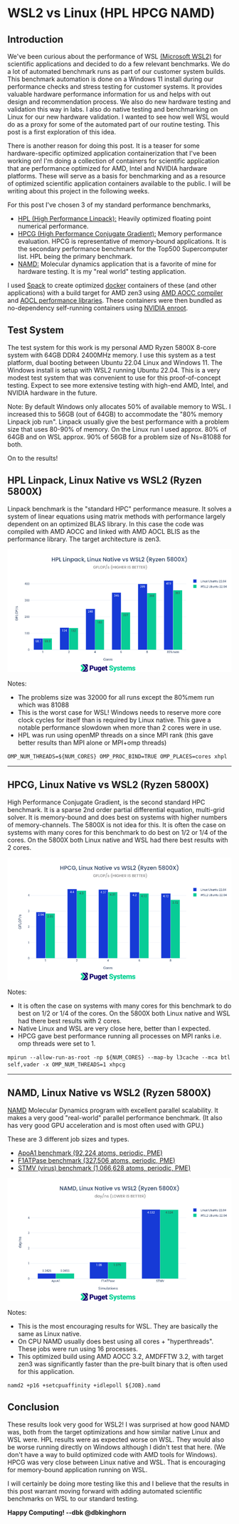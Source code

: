 # WSL2 vs Linux (HPL HPCG NAMD)

## Introduction

We've been curious about the performance of WSL [(Microsoft WSL2)](https://docs.microsoft.com/en-us/windows/wsl/about) for scientific applications and decided to do a few relevant benchmarks. We do a lot of automated benchmark runs as part of our customer system builds. This benchmark automation is done on a Windows 11 install during our performance checks and stress testing for customer systems. It provides valuable hardware performance information for us and helps with out design and recommendation process. We also do new hardware testing and validation this way in labs. I also do native testing and benchmarking on Linux for our new hardware validation. I wanted to see how well WSL would do as a proxy for some of the automated part of our routine testing. This post is a first exploration of this idea.

There is another reason for doing this post. It is a teaser for some hardware-specific optimized application containerization that I've been working on! I'm doing a collection of containers for scientific application that are performance optimized for AMD, Intel and NVIDIA hardware platforms. These will serve as a basis for benchmarking and as a resource of optimized scientific application containers available to the public. I will be writing about this project in the following weeks.

For this post I've chosen 3 of my standard performance benchmarks,

- [HPL (High Performance Linpack):](https://en.wikipedia.org/wiki/LINPACK_benchmarks) Heavily optimized floating point numerical performance.
- [HPCG (High Performance Conjugate Gradient):](https://hpcg-benchmark.org) Memory performance evaluation. HPCG is representative of memory-bound applications. It is the secondary performance benchmark for the Top500 Supercomputer list. HPL being the primary benchmark.
- [NAMD:](https://www.ks.uiuc.edu/Research/namd/) Molecular dynamics application that is a favorite of mine for hardware testing. It is my "real world" testing application.

I used [Spack](https://spack.io) to create optimized [docker](https://www.docker.com) containers of these (and other applications) with a build target for AMD zen3 using [AMD AOCC compiler](https://developer.amd.com/amd-aocc/) and [AOCL performance libraries](https://developer.amd.com/amd-aocl/). These containers were then bundled as no-dependency self-running containers using [NVIDIA enroot](https://github.com/NVIDIA/enroot).

## Test System

The test system for this work is my personal AMD Ryzen 5800X 8-core system with 64GB DDR4 2400MHz memory. I use this system as a test platform, dual booting between Ubuntu 22.04 Linux and Windows 11. The Windows install is setup with WSL2 running Ubuntu 22.04. This is a very modest test system that was convenient to use for this proof-of-concept testing. Expect to see more extensive testing with high-end AMD, Intel, and NVIDIA hardware in the future.

Note: By default Windows only allocates 50% of available memory to WSL. I increased this to 56GB (out of 64GB) to accommodate the "80% memory Linpack job run". Linpack usually give the best performance with a problem size that uses 80-90% of memory. On the Linux run I used approx. 80% of 64GB and on WSL approx. 90% of 56GB for a problem size of Ns=81088 for both.

On to the results!

## HPL Linpack, Linux Native vs WSL2 (Ryzen 5800X)

Linpack benchmark is the "standard HPC" performance measure. It solves a system of linear equations using matrix methods with performance largely dependent on an optimized BLAS library. In this case the code was compiled with AMD AOCC and linked with AMD AOCL BLIS as the performance library. The target architecture is zen3.

![Chart of HPL Linpack, Linux Native vs WSL2 (Ryzen 5800X) 1-8 cores](./hpl-l-vs-wsl.png)

Notes:

- The problems size was 32000 for all runs except the 80%mem run which was 81088
- This is the worst case for WSL! Windows needs to reserve more core clock cycles for itself than is required by Linux native. This gave a notable performance slowdown when more than 2 cores were in use.
- HPL was run using openMP threads on a since MPI rank (this gave better results than MPI alone or MPI+omp threads)

```
OMP_NUM_THREADS=${NUM_CORES} OMP_PROC_BIND=TRUE OMP_PLACES=cores xhpl
```

---

## HPCG, Linux Native vs WSL2 (Ryzen 5800X)

High Performance Conjugate Gradient, is the second standard HPC benchmark. It is a sparse 2nd order partial differential equation, multi-grid solver. It is memory-bound and does best on systems with higher numbers of memory-channels. The 5800X is not idea for this. It is often the case on systems with many cores for this benchmark to do best on 1/2 or 1/4 of the cores. On the 5800X both Linux native and WSL had there best results with 2 cores.

![Chart of HPGC, Linux Native vs WSL2 (Ryzen 5800X) 1-8 cores](./hpcg-l-vs-wsl.png)

Notes:

- It is often the case on systems with many cores for this benchmark to do best on 1/2 or 1/4 of the cores. On the 5800X both Linux native and WSL had there best results with 2 cores.
- Native Linux and WSL are very close here, better than I expected.
- HPCG gave best performance running all processes on MPI ranks i.e. omp threads were set to 1.

```
mpirun --allow-run-as-root -np ${NUM_CORES} --map-by l3cache --mca btl self,vader -x OMP_NUM_THREADS=1 xhpcg
```

---

## NAMD, Linux Native vs WSL2 (Ryzen 5800X)

[NAMD](https://www.ks.uiuc.edu/Research/namd/) Molecular Dynamics program with excellent parallel scalability. It makes a very good "real-world" parallel performance benchmark. (It also has very good GPU acceleration and is most often used with GPU.)

These are 3 different job sizes and types.

- [ApoA1 benchmark (92,224 atoms, periodic, PME)](https://www.ks.uiuc.edu/Research/namd/utilities/apoa1/)
- [F1ATPase benchmark (327,506 atoms, periodic, PME)](https://www.ks.uiuc.edu/Research/namd/utilities/f1atpase/)
- [STMV (virus) benchmark (1,066,628 atoms, periodic, PME)](https://www.ks.uiuc.edu/Research/namd/utilities/stmv/)

![Chart of NAMD, Linux Native vs WSL2 (Ryzen 5800X)](./namd-l-vs-wsl.png)

Notes:

- This is the most encouraging results for WSL. They are basically the same as Linux native.
- On CPU NAMD usually does best using all cores + "hyperthreads". These jobs were run using 16 processes.
- This optimized build using AMD AOCC 3.2, AMDFFTW 3.2, with target zen3 was significantly faster than the pre-built binary that is often used for this application.

```
namd2 +p16 +setcpuaffinity +idlepoll ${JOB}.namd
```

## Conclusion

These results look very good for WSL2! I was surprised at how good NAMD was, both from the target optimizations and how similar native Linux and WSL were. HPL results were as expected worse on WSL. They would also be worse running directly on Windows although I didn't test that here. (We don't have a way to build optimized code with AMD tools for Windows). HPCG was very close between Linux native and WSL. That is encouraging for memory-bound application running on WSL.

I will certainly be doing more testing like this and I believe that the results in this post warrant moving forward with adding automated scientific benchmarks on WSL to our standard testing.

**Happy Computing! --dbk @dbkinghorn**
